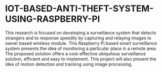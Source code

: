 # IOT-BASED-ANTI-THEFT-SYSTEM-USING-RASPBERRY-PI
This research is focused on developing a surveillance system that detects strangers and to response speedily by capturing and relaying images to owner based wireless module. This Raspberry Pi based smart surveillance system presents the idea of monitoring a particular place in a remote area. The proposed solution offers a cost-effective ubiquitous surveillance solution, efficient and easy to implement. This project will also present the idea of motion detection and tracking using image processing.
